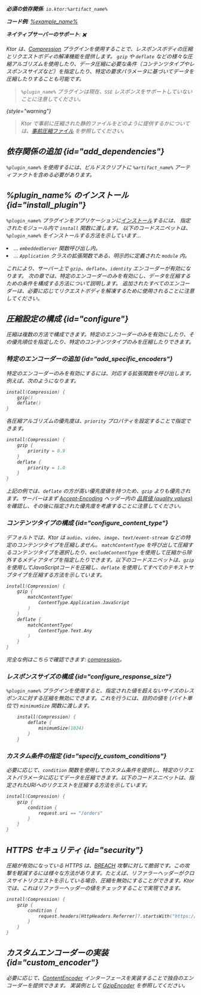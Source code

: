 [//]: # (title: 圧縮)

<show-structure for="chapter" depth="2"/>
<primary-label ref="server-plugin"/>

<var name="artifact_name" value="ktor-server-compression"/>
<var name="package_name" value="io.ktor.server.plugins.compression"/>
<var name="plugin_name" value="Compression"/>

<tldr>
<p>
<b>必須の依存関係</b>: <code>io.ktor:%artifact_name%</code>
</p>
<var name="example_name" value="compression"/>
<p>
    <b>コード例</b>:
    <a href="https://github.com/ktorio/ktor-documentation/tree/%ktor_version%/codeSnippets/snippets/%example_name%">
        %example_name%
    </a>
</p>
<p>
    <b><Links href="/ktor/server-native" summary="Ktor は Kotlin/Native をサポートしており、追加のランタイムや仮想マシンなしでサーバーを実行できます。">ネイティブサーバー</Links>のサポート</b>: ✖️
</p>
</tldr>

Ktor は、[Compression](https://api.ktor.io/ktor-server-compression/io.ktor.server.plugins.compression/-compression.html) プラグインを使用することで、レスポンスボディの圧縮とリクエストボディの解凍機能を提供します。
`gzip` や `deflate` などの様々な圧縮アルゴリズムを使用したり、データ圧縮に必要な条件（コンテンツタイプやレスポンスサイズなど）を指定したり、特定の要求パラメータに基づいてデータを圧縮したりすることも可能です。

> `%plugin_name%` プラグインは現在、`SSE` レスポンスをサポートしていないことに注意してください。
>
{style="warning"}

> Ktor で事前に圧縮された静的ファイルをどのように提供するかについては、[事前圧縮ファイル](server-static-content.md#precompressed) を参照してください。

## 依存関係の追加 {id="add_dependencies"}

<p>
    <code>%plugin_name%</code> を使用するには、ビルドスクリプトに <code>%artifact_name%</code> アーティファクトを含める必要があります。
</p>
<Tabs group="languages">
    <TabItem title="Gradle (Kotlin)" group-key="kotlin">
        <code-block lang="Kotlin" code="            implementation(&quot;io.ktor:%artifact_name%:$ktor_version&quot;)"/>
    </TabItem>
    <TabItem title="Gradle (Groovy)" group-key="groovy">
        <code-block lang="Groovy" code="            implementation &quot;io.ktor:%artifact_name%:$ktor_version&quot;"/>
    </TabItem>
    <TabItem title="Maven" group-key="maven">
        <code-block lang="XML" code="            &lt;dependency&gt;&#10;                &lt;groupId&gt;io.ktor&lt;/groupId&gt;&#10;                &lt;artifactId&gt;%artifact_name%-jvm&lt;/artifactId&gt;&#10;                &lt;version&gt;${ktor_version}&lt;/version&gt;&#10;            &lt;/dependency&gt;"/>
    </TabItem>
</Tabs>

## %plugin_name% のインストール {id="install_plugin"}

<p>
    <code>%plugin_name%</code> プラグインをアプリケーションに<a href="#install">インストール</a>するには、
    指定された<Links href="/ktor/server-modules" summary="モジュールを使用すると、ルートをグループ化してアプリケーションを構造化できます。">モジュール</Links>内で <code>install</code> 関数に渡します。
    以下のコードスニペットは、<code>%plugin_name%</code> をインストールする方法を示しています...
</p>
<list>
    <li>
        ... <code>embeddedServer</code> 関数呼び出し内。
    </li>
    <li>
        ... <code>Application</code> クラスの拡張関数である、明示的に定義された <code>module</code> 内。
    </li>
</list>
<Tabs>
    <TabItem title="embeddedServer">
        <code-block lang="kotlin" code="            import io.ktor.server.engine.*&#10;            import io.ktor.server.netty.*&#10;            import io.ktor.server.application.*&#10;            import %package_name%.*&#10;&#10;            fun main() {&#10;                embeddedServer(Netty, port = 8080) {&#10;                    install(%plugin_name%)&#10;                    // ...&#10;                }.start(wait = true)&#10;            }"/>
    </TabItem>
    <TabItem title="module">
        <code-block lang="kotlin" code="            import io.ktor.server.application.*&#10;            import %package_name%.*&#10;            // ...&#10;            fun Application.module() {&#10;                install(%plugin_name%)&#10;                // ...&#10;            }"/>
    </TabItem>
</Tabs>

これにより、サーバー上で `gzip`、`deflate`、`identity` エンコーダーが有効になります。
次の章では、特定のエンコーダーのみを有効にし、データを圧縮するための条件を構成する方法について説明します。
追加されたすべてのエンコーダーは、必要に応じてリクエストボディを解凍するために使用されることに注意してください。

## 圧縮設定の構成 {id="configure"}

圧縮は複数の方法で構成できます。特定のエンコーダーのみを有効にしたり、その優先順位を指定したり、特定のコンテンツタイプのみを圧縮したりできます。

### 特定のエンコーダーの追加 {id="add_specific_encoders"}

特定のエンコーダーのみを有効にするには、対応する拡張関数を呼び出します。例えば、次のようになります。

```kotlin
install(Compression) {
    gzip()
    deflate()
}
```

各圧縮アルゴリズムの優先度は、`priority` プロパティを設定することで指定できます。

```kotlin
install(Compression) {
    gzip {
        priority = 0.9
    }
    deflate {
        priority = 1.0
    }
}
```

上記の例では、`deflate` の方が高い優先度値を持つため、`gzip` よりも優先されます。サーバーはまず [Accept-Encoding](https://developer.mozilla.org/en-US/docs/Web/HTTP/Headers/Accept-Encoding) ヘッダー内の [品質値 (quality values)](https://developer.mozilla.org/en-US/docs/Glossary/Quality_Values) を確認し、その後に指定された優先度を考慮することに注意してください。

### コンテンツタイプの構成 {id="configure_content_type"}

デフォルトでは、Ktor は `audio`、`video`、`image`、`text/event-stream` などの特定のコンテンツタイプを圧縮しません。
`matchContentType` を呼び出して圧縮するコンテンツタイプを選択したり、`excludeContentType` を使用して圧縮から除外するメディアタイプを指定したりできます。以下のコードスニペットは、`gzip` を使用してJavaScriptコードを圧縮し、`deflate` を使用してすべてのテキストサブタイプを圧縮する方法を示しています。

```kotlin
install(Compression) {
    gzip {
        matchContentType(
            ContentType.Application.JavaScript
        )
    }
    deflate {
        matchContentType(
            ContentType.Text.Any
        )
    }
}
```

完全な例はこちらで確認できます: [compression](https://github.com/ktorio/ktor-documentation/tree/%ktor_version%/codeSnippets/snippets/compression)。

### レスポンスサイズの構成 {id="configure_response_size"}

`%plugin_name%` プラグインを使用すると、指定された値を超えないサイズのレスポンスに対する圧縮を無効にできます。これを行うには、目的の値を (バイト単位で) `minimumSize` 関数に渡します。

```kotlin
    install(Compression) {
        deflate {
            minimumSize(1024)
        }
    }

```

### カスタム条件の指定 {id="specify_custom_conditions"}

必要に応じて、`condition` 関数を使用してカスタム条件を提供し、特定のリクエストパラメータに応じてデータを圧縮できます。以下のコードスニペットは、指定されたURIへのリクエストを圧縮する方法を示しています。

```kotlin
install(Compression) {
    gzip {
        condition {
            request.uri == "/orders"
        }
    }
}
```

## HTTPS セキュリティ {id="security"}

圧縮が有効になっている HTTPS は、[BREACH](https://en.wikipedia.org/wiki/BREACH) 攻撃に対して脆弱です。この攻撃を軽減するには様々な方法があります。たとえば、リファラーヘッダーがクロスサイトリクエストを示している場合、圧縮を無効にすることができます。Ktor では、これはリファラーヘッダーの値をチェックすることで実現できます。

```kotlin
install(Compression) {
    gzip {
        condition {
            request.headers[HttpHeaders.Referrer]?.startsWith("https://my.domain/") == true
        }
    }
}
```

## カスタムエンコーダーの実装 {id="custom_encoder"}

必要に応じて、[ContentEncoder](https://api.ktor.io/ktor-utils/io.ktor.util/-content-encoder/index.html) インターフェースを実装することで独自のエンコーダーを提供できます。
実装例として [GzipEncoder](https://github.com/ktorio/ktor/blob/b5b59ca3ae61601e6175f334e6a1252609638e61/ktor-server/ktor-server-plugins/ktor-server-compression/jvm/src/io/ktor/server/plugins/compression/Encoders.kt#L41) を参照してください。
